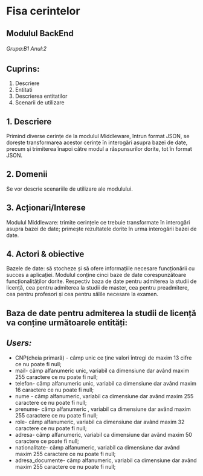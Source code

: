 # **Fisa cerintelor**
## Modulul BackEnd
###### Grupa:B1  Anul:2
## Cuprins:
1. Descriere
2. Entitati
3. Descrierea entitatilor
4. Scenarii de utilizare

## 1. Descriere
Primind diverse cerințe de la modulul Middleware, întrun
format JSON, se dorește transformarea acestor cerințe în
interogări asupra bazei de date, precum și trimiterea înapoi
către modul a răspunsurilor dorite, tot în format JSON.
## 2. Domenii
Se vor descrie scenariile de utilizare ale modulului.
## 3. Acționari/Interese
Modulul Middleware: trimite cerințele ce trebuie transformate
în interogări asupra bazei de date; primește rezultatele dorite
în urma interogării bazei de date.
## 4. Actori & obiective
Bazele de date: să stocheze și să ofere informațiile necesare
funcționării cu succes a aplicației.
Modulul conține cinci baze de date corespunzătoare
funcționalităților dorite. Respectiv baza de date pentru
admiterea la studii de licență, cea pentru admiterea la studii de
master, cea pentru preadmitere, cea pentru profesori și cea
pentru sălile necesare la examen.

## Baza de date pentru admiterea la studii de licență va conține următoarele entități:
## *Users:*
* CNP(cheia primară) - câmp unic ce ține valori întregi de maxim 13 cifre ce nu poate fi null;
* mail- câmp alfanumeric unic, variabil ca dimensiune dar având maxim 255 caractere ce nu poate fi null;
* telefon- câmp alfanumeric unic, variabil ca dimensiune dar având maxim 16 caractere ce nu poate fi null;
* nume - câmp alfanumeric, variabil ca dimensiune dar având maxim 255 caractere ce nu poate fi null;
* prenume- câmp alfanumeric , variabil ca dimensiune dar având maxim 255 caractere ce nu poate fi null;
* role- câmp alfanumeric, variabil ca dimensiune dar având maxim 32 caractere ce nu poate fi null;
* adresa- câmp alfanumeric, variabil ca dimensiune dar având maxim 50 caractere ce poate fi null;
* nationalitate- câmp alfanumeric, variabil ca dimensiune dar având maxim 255 caractere ce nu poate fi null;
* adresa_documente- câmp alfanumeric, variabil ca dimensiune dar având maxim 255 caractere ce nu poate fi null;

